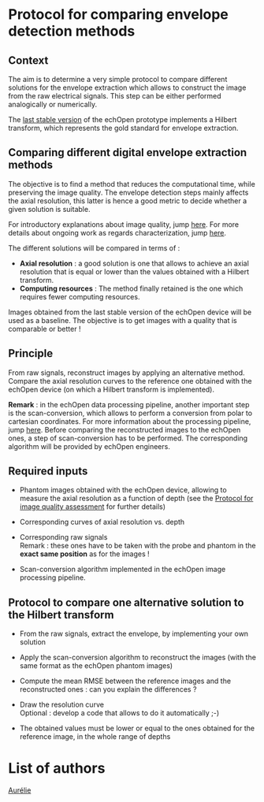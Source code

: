 # Protocol for comparing envelope detection methods

## Context

The aim is to determine a very simple protocol to compare different solutions for the envelope extraction which allows to construct the image from the raw electrical signals. This step can be either performed analogically or numerically.

The [last stable version](/stable/doc_pipeline.md) of the echOpen prototype implements a Hilbert transform, which represents the gold standard for envelope extraction.

## Comparing different digital envelope extraction methods

The objective is to find a method that reduces the computational time, while preserving the image quality. The envelope detection steps mainly affects the axial resolution, this latter is hence a good metric to decide whether a given solution is suitable.

For introductory explanations about image quality, jump [here](/references/sigproc/new_IMGQ_metrics.md). For more details about ongoing work as regards characterization, jump [here](/inprogress/mobile_app/characterization.md).

The different solutions will be compared in terms of :

* **Axial resolution** : a good solution is one that allows to achieve an axial resolution that is equal or lower than the values obtained with a Hilbert transform.
* **Computing resources** : The method finally retained is the one which requires fewer computing resources.

Images obtained from the last stable version of the echOpen device will be used as a baseline. The objective is to get images with a quality that is comparable or better !

## Principle

From raw signals, reconstruct images by applying an alternative method. Compare the axial resolution curves to the reference one obtained with the echOpen device \(on which a Hilbert transform is implemented\).

**Remark** : in the echOpen data processing pipeline, another important step is the scan-conversion, which allows to perform a conversion from polar to cartesian coordinates. For more information about the processing pipeline, jump [here](/introduction/new_introduction.md). Before comparing the reconstructed images to the echOpen ones, a step of scan-conversion has to be performed. The corresponding algorithm will be provided by echOpen engineers.

## Required inputs

* Phantom images obtained with the echOpen device, allowing to measure the axial resolution as a function of depth \(see the [Protocol for image quality assessment](/inprogress/mobile_app/characterization/protocol-for-image-quality-assessment.md) for further details\)
* Corresponding curves of axial resolution vs. depth
* Corresponding raw signals  
  Remark : these ones have to be taken with the probe and phantom in the **exact same position** as for the images !

* Scan-conversion algorithm implemented in the echOpen image processing pipeline.

## Protocol to compare one alternative solution to the Hilbert transform

* From the raw signals, extract the envelope, by implementing your own solution
* Apply the scan-conversion algorithm to reconstruct the images \(with the same format as the echOpen phantom images\)
* Compute the mean RMSE between the reference images and the reconstructed ones : can you explain the differences ?
* Draw the resolution curve  
  Optional : develop a code that allows to do it automatically ;-\)

* The obtained values must be lower or equal to the ones obtained for the reference image, in the whole range of depths



# List of authors

[Aurélie](https://github.com/aurelie-mutschler)

